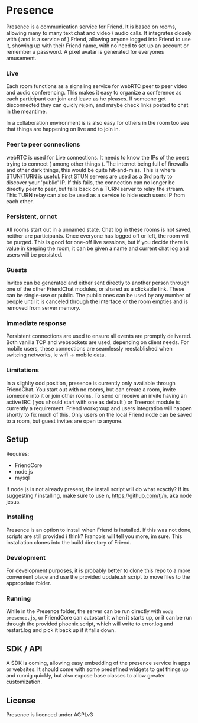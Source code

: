 # Presence

Presence is a communication service for Friend. It is based on rooms, 
allowing many to many text chat and video / audio calls. It integrates 
closely with ( and is a service of ) Friend, allowing anyone 
logged into Friend to use it, showing up with their Friend name, 
with no need to set up an account or remember a password. A pixel 
avatar is generated for everyones amusement.

### Live

Each room functions as a signaling service for webRTC peer to peer video and 
audio conferencing. This makes it easy to organize a conference as each 
participant can join and leave as he pleases. If someone get disconnected 
they can quicly rejoin, and maybe check links posted to chat in the meantime.

In a collaboration environment is is also easy for others in the room 
too see that things are happening on live and to join in.

### Peer to peer connections

webRTC is used for Live connections. It needs to know the IPs of the peers 
trying to connect ( among other things ). The internet being full of firewalls 
and other dark things, this would be quite hit-and-miss. This is where STUN/TURN 
is useful. First STUN servers are used as a 3rd party to discover your 'public' 
IP. If this fails, the connection can no longer be directly peer to peer, 
but falls back on a TURN server to relay the stream. This TURN relay can also 
be used as a service to hide each users IP from each other.

### Persistent, or not

All rooms start out in a unnamed state. Chat log in these rooms is not 
saved, neither are participants. Once everyone has logged off or left, the room 
will be purged. This is good for one-off live sessions, but if you decide 
there is value in keeping the room, it can be given a name and current chat log 
and users will be persisted.

### Guests

Invites can be generated and either sent directly to another person through 
one of the other FriendChat modules, or shared as a clickable link. These can
be single-use or public. The public ones can be used by any number of people 
until it is canceled through the interface or the room empties and is removed 
from server memory. 


### Immediate response

Persistent connections are used to ensure all events are promptly delivered. Both 
vanilla TCP and websockets are used, depending on client needs. For mobile users, 
these connections are seamlessly reestablished when switcing networks, ie 
wifi -> mobile data.

### Limitations

In a slighlty odd position, presence is currently only available through 
FriendChat. You start out with no rooms, but can create a room, invite 
someone into it or join other rooms. To send or receive an invite 
having an active IRC ( you should start with one as default ) or Treeroot 
module is currently a requirement. Friend workgroup and users integration 
will happen shortly to fix much of this. Only users on the local Friend 
node can be saved to a room, but guest invites are open to anyone.

## Setup

Requires: 
* FriendCore
* node.js
* mysql

If node.js is not already present, the install script will do what
exactly? If its suggesting / installing, make sure to use n, https://github.com/tj/n,
aka node jesus.

### Installing

Presence is an option to install when Friend is installed. If this was not done, 
scripts are still provided i think? Francois will tell you more, im sure.
This installation clones into the build directory of Friend.

### Development

For development purposes, it is probably better to clone this repo to a 
more convenient place and use the provided update.sh script to move files to 
the appropriate folder.

### Running

While in the Presence folder, the server can be run directly with `node presence.js`,
or FriendCore can autostart it when it starts up, or it can be run through the 
provided phoenix script, which will write to error.log and restart.log and pick 
it back up if it falls down.

## SDK / API

A SDK is coming, allowing easy embedding of the presence service in apps or websites. 
It should come with some predefined widgets to get things up and runnig quickly, but 
also expose base classes to allow greater customization.

## License

Presence is licenced under AGPLv3
